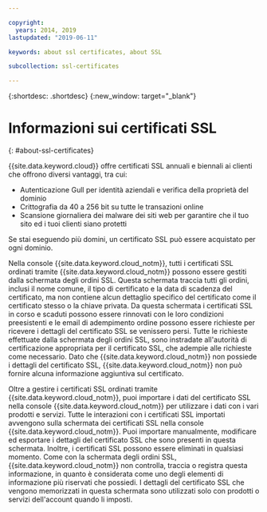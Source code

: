 ```yaml
---

copyright:
  years: 2014, 2019
lastupdated: "2019-06-11"

keywords: about ssl certificates, about SSL

subcollection: ssl-certificates

---
```


{:shortdesc: .shortdesc}
{:new_window: target="_blank"}

# Informazioni sui certificati SSL
{: #about-ssl-certificates}

{{site.data.keyword.cloud}} offre certificati SSL annuali e biennali ai clienti che offrono diversi vantaggi, tra cui:

* Autenticazione Gull per identità aziendali e verifica della proprietà del dominio
* Crittografia da 40 a 256 bit su tutte le transazioni online
* Scansione giornaliera dei malware dei siti web per garantire che il tuo sito ed i tuoi clienti siano protetti

Se stai eseguendo più domini, un certificato SSL può essere acquistato per ogni dominio.

Nella console {{site.data.keyword.cloud_notm}}, tutti i certificati SSL ordinati tramite {{site.data.keyword.cloud_notm}} possono essere gestiti dalla schermata degli ordini SSL. Questa schermata traccia tutti gli ordini, inclusi il nome comune, il tipo di certificato e la data di scadenza del certificato, ma non contiene alcun dettaglio specifico del certificato come il certificato stesso o la chiave privata. Da questa schermata i certificati SSL in corso e scaduti possono essere rinnovati con le loro condizioni preesistenti e le email di adempimento ordine possono essere richieste per ricevere i dettagli del certificato SSL se venissero persi. Tutte le richieste effettuate dalla schermata degli ordini SSL, sono instradate all'autorità di certificazione appropriata per il certificato SSL, che adempie alle richieste come necessario. Dato che {{site.data.keyword.cloud_notm}} non possiede i dettagli del certificato SSL, {{site.data.keyword.cloud_notm}} non può fornire alcuna informazione aggiuntiva sul certificato.

Oltre a gestire i certificati SSL ordinati tramite {{site.data.keyword.cloud_notm}}, puoi importare i dati del certificato SSL nella console {{site.data.keyword.cloud_notm}} per utilizzare i dati con i vari prodotti e servizi. Tutte le interazioni con i certificati SSL importati avvengono sulla schermata dei certificati SSL nella console {{site.data.keyword.cloud_notm}}. Puoi importare manualmente, modificare ed esportare i dettagli del certificato SSL che sono presenti in questa schermata. Inoltre, i certificati SSL possono essere eliminati in qualsiasi momento. Come con la schermata degli ordini SSL, {{site.data.keyword.cloud_notm}} non controlla, traccia o registra questa informazione, in quanto è considerata come uno degli elementi di informazione più riservati che possiedi. I dettagli del certificato SSL che vengono memorizzati in questa schermata sono utilizzati solo con prodotti o servizi dell'account quando li imposti.

